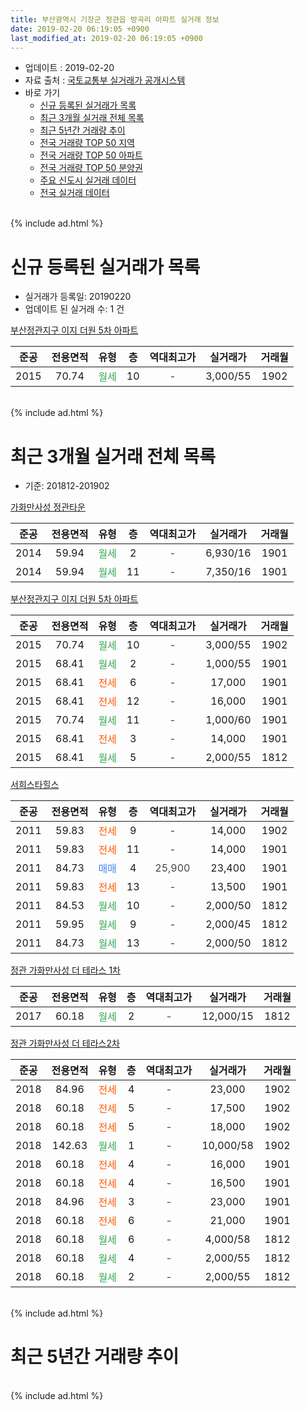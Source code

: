 ```yaml
---
title: 부산광역시 기장군 정관읍 방곡리 아파트 실거래 정보
date: 2019-02-20 06:19:05 +0900
last_modified_at: 2019-02-20 06:19:05 +0900
---
```


* 업데이트 : 2019-02-20
* 자료 출처 : [국토교통부 실거래가 공개시스템](http://rt.molit.go.kr)
* 바로 가기
    * [신규 등록된 실거래가 목록](#신규-등록된-실거래가-목록)
    * [최근 3개월 실거래 전체 목록](#최근-3개월-실거래-전체-목록)
    * [최근 5년간 거래량 추이](#최근-5년간-거래량-추이)
    * [전국 거래량 TOP 50 지역](https://inasie.github.io/apt-trade-info/최근-3개월-전국에서-가장-거래가-많이-발생한-지역)
    * [전국 거래량 TOP 50 아파트](https://inasie.github.io/apt-trade-info/최근-3개월-전국에서-가장-거래가-많이-발생한-아파트)
    * [전국 거래량 TOP 50 분양권](https://inasie.github.io/apt-trade-info/최근-3개월-전국에서-가장-거래가-많이-발생한-분양권)
    * [주요 신도시 실거래 데이터](https://inasie.github.io/apt-trade-info/주요-신도시)
    * [전국 실거래 데이터](https://inasie.github.io/apt-trade-info/전국)
<br>
{% include ad.html %}
<br>

# 신규 등록된 실거래가 목록
* 실거래가 등록일: 20190220
* 업데이트 된 실거래 수: 1 건


[부산정관지구 이지 더원 5차 아파트](https://search.naver.com/search.naver?query=%EB%B6%80%EC%82%B0%EA%B4%91%EC%97%AD%EC%8B%9C+%EA%B8%B0%EC%9E%A5%EA%B5%B0+%EC%A0%95%EA%B4%80%EC%9D%8D+%EB%B0%A9%EA%B3%A1%EB%A6%AC+%EB%B6%80%EC%82%B0%EC%A0%95%EA%B4%80%EC%A7%80%EA%B5%AC+%EC%9D%B4%EC%A7%80+%EB%8D%94%EC%9B%90+5%EC%B0%A8+%EC%95%84%ED%8C%8C%ED%8A%B8)

|준공|전용면적|유형|층|역대최고가|실거래가|거래월|
|:---:|:---:|:---:|:---:|:---:|:---:|:---:|
|2015|70.74|<span style="color:#34a853">월세</span>|10|<span style="color:#444444">-</span>|3,000/55|1902|


<br>
{% include ad.html %}
<br>

# 최근 3개월 실거래 전체 목록
* 기준: 201812-201902


[가화만사성 정관타운](https://search.naver.com/search.naver?query=%EB%B6%80%EC%82%B0%EA%B4%91%EC%97%AD%EC%8B%9C+%EA%B8%B0%EC%9E%A5%EA%B5%B0+%EC%A0%95%EA%B4%80%EC%9D%8D+%EB%B0%A9%EA%B3%A1%EB%A6%AC+%EA%B0%80%ED%99%94%EB%A7%8C%EC%82%AC%EC%84%B1+%EC%A0%95%EA%B4%80%ED%83%80%EC%9A%B4)

|준공|전용면적|유형|층|역대최고가|실거래가|거래월|
|:---:|:---:|:---:|:---:|:---:|:---:|:---:|
|2014|59.94|<span style="color:#34a853">월세</span>|2|<span style="color:#444444">-</span>|6,930/16|1901|
|2014|59.94|<span style="color:#34a853">월세</span>|11|<span style="color:#444444">-</span>|7,350/16|1901|

[부산정관지구 이지 더원 5차 아파트](https://search.naver.com/search.naver?query=%EB%B6%80%EC%82%B0%EA%B4%91%EC%97%AD%EC%8B%9C+%EA%B8%B0%EC%9E%A5%EA%B5%B0+%EC%A0%95%EA%B4%80%EC%9D%8D+%EB%B0%A9%EA%B3%A1%EB%A6%AC+%EB%B6%80%EC%82%B0%EC%A0%95%EA%B4%80%EC%A7%80%EA%B5%AC+%EC%9D%B4%EC%A7%80+%EB%8D%94%EC%9B%90+5%EC%B0%A8+%EC%95%84%ED%8C%8C%ED%8A%B8)

|준공|전용면적|유형|층|역대최고가|실거래가|거래월|
|:---:|:---:|:---:|:---:|:---:|:---:|:---:|
|2015|70.74|<span style="color:#34a853">월세</span>|10|<span style="color:#444444">-</span>|3,000/55|1902|
|2015|68.41|<span style="color:#34a853">월세</span>|2|<span style="color:#444444">-</span>|1,000/55|1901|
|2015|68.41|<span style="color:#ff5a00">전세</span>|6|<span style="color:#444444">-</span>|17,000|1901|
|2015|68.41|<span style="color:#ff5a00">전세</span>|12|<span style="color:#444444">-</span>|16,000|1901|
|2015|70.74|<span style="color:#34a853">월세</span>|11|<span style="color:#444444">-</span>|1,000/60|1901|
|2015|68.41|<span style="color:#ff5a00">전세</span>|3|<span style="color:#444444">-</span>|14,000|1901|
|2015|68.41|<span style="color:#34a853">월세</span>|5|<span style="color:#444444">-</span>|2,000/55|1812|

[서희스타힐스](https://search.naver.com/search.naver?query=%EB%B6%80%EC%82%B0%EA%B4%91%EC%97%AD%EC%8B%9C+%EA%B8%B0%EC%9E%A5%EA%B5%B0+%EC%A0%95%EA%B4%80%EC%9D%8D+%EB%B0%A9%EA%B3%A1%EB%A6%AC+%EC%84%9C%ED%9D%AC%EC%8A%A4%ED%83%80%ED%9E%90%EC%8A%A4)

|준공|전용면적|유형|층|역대최고가|실거래가|거래월|
|:---:|:---:|:---:|:---:|:---:|:---:|:---:|
|2011|59.83|<span style="color:#ff5a00">전세</span>|9|<span style="color:#444444">-</span>|14,000|1902|
|2011|59.83|<span style="color:#ff5a00">전세</span>|11|<span style="color:#444444">-</span>|14,000|1901|
|2011|84.73|<span style="color:#4285f3">매매</span>|4|<span style="color:#444444">25,900</span>|23,400|1901|
|2011|59.83|<span style="color:#ff5a00">전세</span>|13|<span style="color:#444444">-</span>|13,500|1901|
|2011|84.53|<span style="color:#34a853">월세</span>|10|<span style="color:#444444">-</span>|2,000/50|1812|
|2011|59.95|<span style="color:#34a853">월세</span>|9|<span style="color:#444444">-</span>|2,000/45|1812|
|2011|84.73|<span style="color:#34a853">월세</span>|13|<span style="color:#444444">-</span>|2,000/50|1812|

[정관 가화만사성 더 테라스 1차](https://search.naver.com/search.naver?query=%EB%B6%80%EC%82%B0%EA%B4%91%EC%97%AD%EC%8B%9C+%EA%B8%B0%EC%9E%A5%EA%B5%B0+%EC%A0%95%EA%B4%80%EC%9D%8D+%EB%B0%A9%EA%B3%A1%EB%A6%AC+%EC%A0%95%EA%B4%80+%EA%B0%80%ED%99%94%EB%A7%8C%EC%82%AC%EC%84%B1+%EB%8D%94+%ED%85%8C%EB%9D%BC%EC%8A%A4+1%EC%B0%A8)

|준공|전용면적|유형|층|역대최고가|실거래가|거래월|
|:---:|:---:|:---:|:---:|:---:|:---:|:---:|
|2017|60.18|<span style="color:#34a853">월세</span>|2|<span style="color:#444444">-</span>|12,000/15|1812|

[정관 가화만사성 더 테라스2차](https://search.naver.com/search.naver?query=%EB%B6%80%EC%82%B0%EA%B4%91%EC%97%AD%EC%8B%9C+%EA%B8%B0%EC%9E%A5%EA%B5%B0+%EC%A0%95%EA%B4%80%EC%9D%8D+%EB%B0%A9%EA%B3%A1%EB%A6%AC+%EC%A0%95%EA%B4%80+%EA%B0%80%ED%99%94%EB%A7%8C%EC%82%AC%EC%84%B1+%EB%8D%94+%ED%85%8C%EB%9D%BC%EC%8A%A42%EC%B0%A8)

|준공|전용면적|유형|층|역대최고가|실거래가|거래월|
|:---:|:---:|:---:|:---:|:---:|:---:|:---:|
|2018|84.96|<span style="color:#ff5a00">전세</span>|4|<span style="color:#444444">-</span>|23,000|1902|
|2018|60.18|<span style="color:#ff5a00">전세</span>|5|<span style="color:#444444">-</span>|17,500|1902|
|2018|60.18|<span style="color:#ff5a00">전세</span>|5|<span style="color:#444444">-</span>|18,000|1902|
|2018|142.63|<span style="color:#34a853">월세</span>|1|<span style="color:#444444">-</span>|10,000/58|1902|
|2018|60.18|<span style="color:#ff5a00">전세</span>|4|<span style="color:#444444">-</span>|16,000|1901|
|2018|60.18|<span style="color:#ff5a00">전세</span>|4|<span style="color:#444444">-</span>|16,500|1901|
|2018|84.96|<span style="color:#ff5a00">전세</span>|3|<span style="color:#444444">-</span>|23,000|1901|
|2018|60.18|<span style="color:#ff5a00">전세</span>|6|<span style="color:#444444">-</span>|21,000|1901|
|2018|60.18|<span style="color:#34a853">월세</span>|6|<span style="color:#444444">-</span>|4,000/58|1812|
|2018|60.18|<span style="color:#34a853">월세</span>|4|<span style="color:#444444">-</span>|2,000/55|1812|
|2018|60.18|<span style="color:#34a853">월세</span>|2|<span style="color:#444444">-</span>|2,000/55|1812|


<br>
{% include ad.html %}
<br>

# 최근 5년간 거래량 추이


<div style="width:100%;">
    <canvas id="deal_progress" height="200"></canvas>
</div>

<script>
new Chart(document.getElementById("deal_progress"), {
    type: 'line',
    data: {
        labels: ['201402','201403','201404','201405','201406','201407','201408','201409','201410','201411','201412','201501','201502','201503','201504','201505','201506','201507','201508','201509','201510','201511','201512','201601','201602','201603','201604','201605','201606','201607','201608','201609','201610','201611','201612','201701','201702','201703','201704','201705','201706','201707','201708','201709','201710','201711','201712','201801','201802','201803','201804','201805','201806','201807','201808','201809','201810','201811','201812','201901','201902'],
        datasets: [{
            label: '매매',
            pointRadius: 1,
            data: [7, 17, 5, 3, 3, 5, 4, 5, 2, 5, 2, 6, 3, 6, 8, 12, 7, 14, 13, 14, 9, 2, 2, 4, 1, 3, 4, 5, 8, 10, 6, 5, 14, 7, 3, 6, 0, 1, 4, 3, 0, 4, 3, 3, 0, 1, 3, 20, 13, 16, 8, 15, 23, 15, 10, 5, 7, 3, 0, 1, 0],
            borderColor: "rgba(255, 201, 14, 1)",
            backgroundColor: "rgba(255, 201, 14, 0.5)",
            fill: false,
            lineTension: 0
        },{
            label: '전월세',
            pointRadius: 1,
            data: [3, 4, 4, 5, 0, 0, 0, 4, 10, 22, 18, 12, 9, 10, 8, 7, 16, 9, 7, 2, 6, 11, 11, 27, 20, 11, 11, 2, 5, 3, 4, 5, 4, 6, 7, 4, 5, 7, 6, 2, 3, 4, 3, 6, 2, 21, 18, 36, 28, 33, 20, 24, 27, 24, 28, 18, 23, 14, 8, 13, 6],
            borderColor: "rgba(0, 141, 185, 1)",
            backgroundColor: "rgba(0, 141, 185, 0.5)",
            fill: false,
            lineTension: 0
        }
        ]
    },
    options: {
        responsive: true,
        title: {
            display: false
        },
        tooltips: {
            mode: 'index',
            intersect: false
        },
        hover: {
            mode: 'nearest',
            intersect: true
        },
        scales: {
            xAxes: [{
                display: true,
                scaleLabel: {
                    display: true,
                    labelString: '년/월'
                }
            }],
            yAxes: [{
                display: true,
                ticks: {
                    suggestedMin: 0,
                },
                scaleLabel: {
                    display: true,
                    labelString: '실거래 수'
                }
            }]
        }
    }
});

</script>


<br>
{% include ad.html %}
<br>


